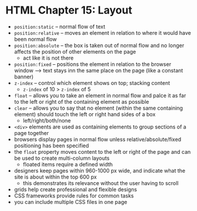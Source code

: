 # HTML Chapter 15: Layout
- `position:static` – normal flow of text
- `position:relative` – moves an element in relation to where it would have been normal flow
- `position:absolute` – the box is taken out of normal flow and no longer affects the position of other elements on the page
  - act like it is not there
- `position:fixed` – positions the element in relation to the browser window --> text stays inn the same place on the page (like a constant banner)
- `z-index` – control which element shows on top; stacking content
  - `z-index` of 10 > `z-index` of 5
- `float` – allows you to take an element in normal flow and palce it as far to the left or right of the containing element as possible
- `clear` – allows you to say that no element (within the same containing element) should touch the left or right hand sides of a box
  - left/right/both/none
- `<div>` elements are used as containing elements to group sections of a page together
- browsers display pages in normal flow unless relative/absolute/fixed positioning has been specified
- the `float` property moves content to the left or right of the page and can be used to create multi-column layouts
  - floated items require a defined width
- designers keep pages within 960-1000 px wide, and indicate what the site is about within the top 600 px
  - this demonstrates its relevance without the user having to scroll
- grids help create professional and flexible designs
- CSS frameworks provide rules for common tasks
- you can include multiple CSS files in one page
